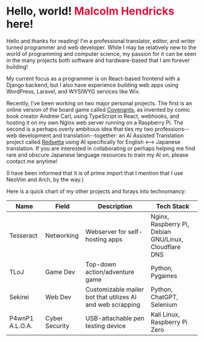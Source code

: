 # Hello, world! <a href="https://redwindmh.github.io/MH_3D_Portfolio/" style="color:crimson; text-decoration:none;">Malcolm Hendricks</a> here!

Hello and thanks for reading! I'm a professional translator, editor, and writer turned programmer and web developer. While I may be relatively new to the world of programming and computer science, my passion for it can be seen in the many projects both software and hardware-based that I am forever building!

My current focus as a programmer is on React-based frontend with a Django backend, but I also have experience building web apps using WordPress, Laravel, and WYSIWYG services like Wix.

Recently, I've been working on two major personal projects. The first is an online version of the board game called [Covenants](https://github.com/Redwindmh/Covenants), as invented by comic book creator Andrew Carl, using TypeScript in React, webhooks, and hosting it on my own Nginx web server running on a Raspberry Pi. The second is a perhaps overly ambitious idea that ties my two professions--web development and translation--together: an AI Assisted Translation project called [Redsetta](https://github.com/Redwindmh/Redsetta_Stone) using AI specifically for English <--> Japanese translation. If you are interested in collaborating or perhaps helping me find rare and obscure Japanese language resources to train my AI on, please contact me anytime!

(I have been informed that it is of prime import that I mention that I use NeoVim and Arch, by the way.)

Here is a quick chart of my other projects and forays into technomancy:

| Name            | Field          | Description                                                | Tech Stack                                            |
| --------------- | -------------- | ---------------------------------------------------------- | ----------------------------------------------------- |
| Tesseract       | Networking     | Webserver for self-hosting apps                            | Nginx, Raspberry Pi, Debian GNU/Linux, Cloudflare DNS |
| TLoJ            | Game Dev       | Top-down action/adventure game                             | Python, Pygames                                       |
| Sekirei         | Web Dev        | Customizable mailer bot that utilizes AI and web scrapping | Python, ChatGPT, Selenium                             |
| P4wnP1 A.L.O.A. | Cyber Security | USB-attachable pen testing device                          | Kali Linux, Raspberry Pi Zero                         |
